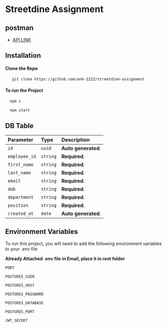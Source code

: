 
# Streetdine Assignment


## postman 
- [API LINK](https://documenter.getpostman.com/view/20003749/2s9YsT6U12)

## Installation

#### Clone the Repo

```bash
   git clone https://github.com/ank-2222/streetdine-assignment
```

#### To run the Project 

```bash
  npm i 
```

```bash
  npm start 
```



## DB Table

| Parameter | Type     | Description                |
| :-------- | :------- | :------------------------- |
| `id` | `uuid` | **Auto generated**. |
| `employee_id` | `string` | **Required**. |
| `first_name` | `string` | **Required**.  |
| `last_name` | `string` | **Required**.  |
| `email` | `string` | **Required**. |
| `dob` | `string` | **Required**.  |
| `department` | `string` | **Required**. |
| `position` | `string` | **Required**. |
| `created_at` | `date` | **Auto generated**. |







## Environment Variables

To run this project, you will need to add the following environment variables to your .env file

**Already Attached .env file in Email, place it in root folder**

`PORT`

`POSTGRES_USER`

`POSTGRES_HOST`

`POSTGRES_PASSWORD`

`POSTGRES_DATABASE`

`POSTGRES_PORT`

`JWT_SECRET`

